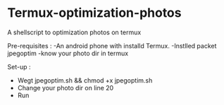 # Termux-optimization-photos
A shellscript to optimization photos on termux

Pre-requisites :
  -An android phone with installd Termux.
  -Instlled packet jpegoptim
  -know your photo dir in termux


Set-up :
  - Wegt jpegoptim.sh && chmod +x jpegoptim.sh
  - Change your photo dir on line 20
  - Run 
